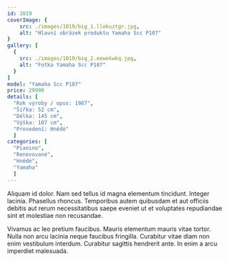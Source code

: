 ```yaml
---
id: 1019
coverImage: {
    src: ./images/1019/big_1.llokuztgr.jpg,
    alt: "Hlavní obrázek produktu Yamaha Scc P107"
}
gallery: [
  {
    src: ./images/1019/big_2.eewekwkq.jpg,
    alt: "Fotka Yamaha Scc P107"
  }
]
model: "Yamaha Scc P107"
price: 29990
details: [
  "Rok výroby / opus: 1987",
  "Šířka: 52 cm",
  "Délka: 145 cm",
  "Výška: 107 cm",
  "Provedení: Hnědé"
  ]
categories: [
  "Pianino",
  "Renovované",
  "Hnědé",
  "Yamaha"
  ]
---
```


Aliquam id dolor. Nam sed tellus id magna elementum tincidunt. Integer lacinia. Phasellus rhoncus. Temporibus autem quibusdam et aut officiis debitis aut rerum necessitatibus saepe eveniet ut et voluptates repudiandae sint et molestiae non recusandae.

Vivamus ac leo pretium faucibus. Mauris elementum mauris vitae tortor. Nulla non arcu lacinia neque faucibus fringilla. Curabitur vitae diam non enim vestibulum interdum. Curabitur sagittis hendrerit ante. In enim a arcu imperdiet malesuada.